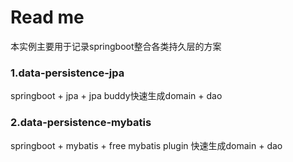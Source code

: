 # Read me

本实例主要用于记录springboot整合各类持久层的方案

### 1.data-persistence-jpa 
springboot + jpa + jpa buddy快速生成domain + dao

### 2.data-persistence-mybatis
springboot + mybatis + free mybatis plugin 快速生成domain + dao
